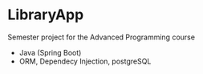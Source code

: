 # LibraryApp

Semester project for the Advanced Programming course

- Java (Spring Boot)
- ORM, Dependecy Injection, postgreSQL
